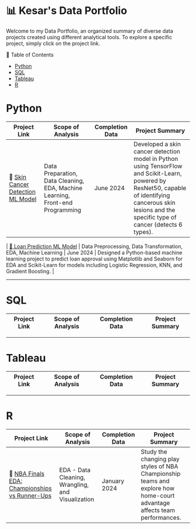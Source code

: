 # 📊 Kesar's Data Portfolio

Welcome to my Data Portfolio, an organized summary of diverse data projects created using different analytical tools. To explore a specific project, simply click on the project link.

📄 Table of Contents
- [Python](#Python)
- [SQL](#SQL)
- [Tableau](#Tableau)
- [R](#R)

# Python
| Project Link | Scope of Analysis | Completion Data | Project Summary |
|---| ---|---|---|
| 🦠 [Skin Cancer Detection ML Model](https://github.com/KesarSidhu/DataProjects/tree/main/Python/Skin%20Cancer%20Detection%20ML%20Model) | Data Preparation, Data Cleaning, EDA, Machine Learning, Front-end Programming | June 2024 | Developed a skin cancer detection model in Python using TensorFlow and Scikit-Learn, powered by ResNet50, capable of identifying cancerous skin lesions and the specific type of cancer (detects 6 types). |

| [🏦 Loan Prediction ML Model](https://github.com/KesarSidhu/DataProjects/tree/main/Python/Loan%20Prediction%20ML%20Model) | Data Preprocessing, Data Transformation, EDA, Machine Learning | June 2024 | Designed a Python-based machine learning project to predict loan approval using Matplotlib and Seaborn for EDA and Scikit-Learn for models including Logistic Regression, KNN, and Gradient Boosting. | 



***

# SQL
| Project Link | Scope of Analysis | Completion Data | Project Summary |
|---| ---|---|---|

***

# Tableau
| Project Link | Scope of Analysis | Completion Data | Project Summary |
|---| ---|---|---|

***

# R
| Project Link | Scope of Analysis | Completion Data | Project Summary |
|---| ---|---|---|
|🏀 [NBA Finals EDA: Championships vs Runner-Ups](https://github.com/KesarSidhu/DataProjects/tree/main/R/NBA%20Finals%20EDA%20Championships%20vs%20Runner-Ups) | EDA - Data Cleaning, Wrangling, and Visualization | January 2024 | Study the changing play styles of NBA Championship teams and explore how home-court advantage affects team performances. |
